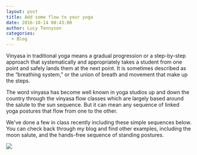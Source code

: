 ```yaml
---
layout: post
title: Add some flow to your yoga
date: 2016-10-14 08:43:00
author: Lucy Tennyson
categories:
  - Blog
---
```



Vinyasa in traditional yoga means a gradual progression or a step-by-step approach that systematically and appropriately takes a student from one point and safely lands them at the next point. It is sometimes described as the “breathing system,” or the union of breath and movement that make up the steps.

The word vinyasa has become well known in yoga studios up and down the country through the vinyasa flow classes which are largely based around the salute to the sun sequence. But it can mean any sequence of linked yoga postures that flow from one to the other.

We've done a few in class recently including these simple sequences below. You can check back through my blog and find other examples, including the moon salute, and the hands-free sequence of standing postures.

![](http://www.lucytennyson.com/userfiles/image/yogablog14Aug.jpg)